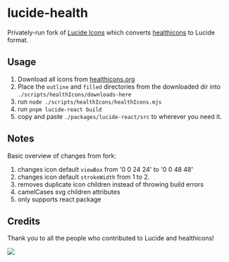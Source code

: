 # lucide-health

Privately-run fork of [Lucide Icons](https://github.com/lucide-icons/lucide) which converts [healthicons](https://healthicons.org) to Lucide format.

## Usage

1. Download all icons from [healthicons.org](https://healthicons.org)
2. Place the `outline` and `filled` directories from the downloaded dir into `./scripts/healthIcons/downloads-here`
3. run `node ./scripts/healthIcons/healthIcons.mjs`
4. run `pnpm lucide-react build`
5. copy and paste `./packages/lucide-react/src` to wherever you need it.

## Notes

Basic overview of changes from fork:

1. changes icon default `viewBox` from '0 0 24 24' to '0 0 48 48'
2. changes icon default `strokeWidth` from 1 to 2.
3. removes duplicate icon children instead of throwing build errors
4. camelCases svg children attributes
5. only supports react package

## Credits

Thank you to all the people who contributed to Lucide and healthicons!

<a href="https://github.com/lucide-icons/lucide/graphs/contributors">
<img src="https://opencollective.com/lucide-icons/contributors.svg?width=890" /></a>
